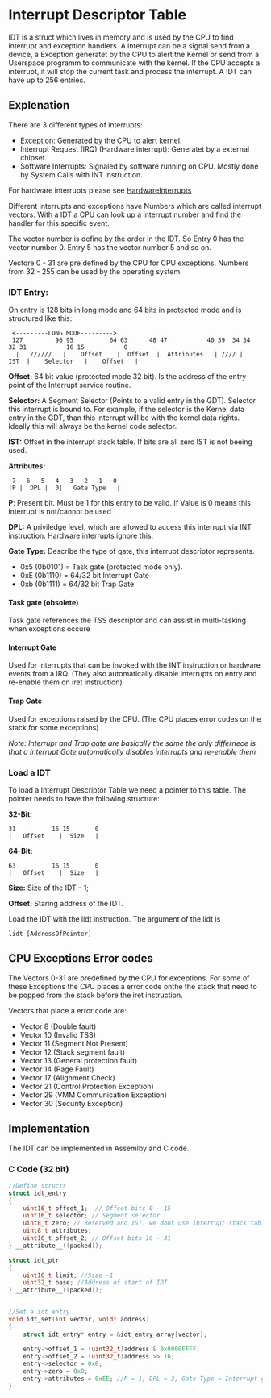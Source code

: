 # Interrupt Descriptor Table
IDT is a struct which lives in memory and is used by the CPU to find interrupt and exception handlers.
A interrupt can be a signal send from a device, a Exception generatet by the CPU to alert the Kernel or send from a Userspace programm to communicate with the kernel. If the CPU accepts a interrupt, it will stop the current task and process the interrupt. A IDT can have up to 256 entries.

## Explenation

There are 3 different types of interrupts:
- Exception: Generated by the CPU to alert kernel.
- Interrupt Request (IRQ) (Hardware interrupt): Generatet by a external chipset.
- Software Interrupts: Signaled by software running on CPU. Mostly done by System Calls with INT instruction.  

For hardware interrupts please see [HardwareInterrupts](HardwareInterrupts.md)

Different interrupts and exceptions have Numbers which are called interrupt vectors. With a IDT a CPU can look up a interrupt number and find the handler for this specific event.

The vector number is define by the order in the IDT. So Entry 0 has the vector number 0. Entry 5 has the vector number 5 and so on.

Vectore 0 - 31 are pre defined by the CPU for CPU exceptions. 
Numbers from 32 - 255 can be used by the operating system.

### IDT Entry:
On entry is 128 bits in long mode and 64 bits in protected mode and is structured like this:
```
 <---------LONG MODE---------> 
 127         96 95          64 63      48 47           40 39  34 34    32 31           16 15           0
  |   //////   |    Offset    |  Offset  |  Attributes   | //// |   IST  |    Selector   |    Offset   |
```

**Offset:** 64 bit value (protected mode 32 bit). Is the address of the entry point of the Interrupt service routine.

**Selector:** A Segment Selector (Points to a valid entry in the GDT). Selector this interrupt is bound to. For example, if the selector is the Kernel data entry in the GDT, than this interrupt will be with the kernel data rights. Ideally this will always be the kernel code selector.

**IST:** Offset in the interrupt stack table. If bits are all zero IST is not beeing used.

**Attributes:** 

```
 7   6   5   4   3   2   1   0
|P |  DPL |  0|   Gate Type   |
```

**P**: Present bit. Must be 1 for this entry to be valid. If Value is 0 means this interrupt is not/cannot be used

**DPL:** A priviledge level, which are allowed to access this interrupt via INT instruction. Hardware interrupts ignore this.

**Gate Type:** Describe the type of gate, this interrupt descriptor represents.
- 0x5 (0b0101) = Task gate (protected mode only).
- 0xE (0b1110) = 64/32 bit Interrupt Gate
- 0xb (0b1111) = 64/32 bit Trap Gate

#### Task gate (obsolete)
Task gate references the TSS descriptor and can assist in multi-tasking when exceptions occure

#### Interrupt Gate
Used for interrupts that can be invoked with the INT instruction or hardware events from a IRQ.
(They also automatically disable interrupts on entry and re-enable them on iret instruction)

#### Trap Gate
Used for exceptions raised by the CPU. (The CPU places error codes on the stack for some exceptions)

*Note: Interrupt and Trap gate are basically the same the only differnece is that a Interrupt Gate automatically disables interrupts and re-enable them*

### Load a IDT
To load a Interrupt Descriptor Table we need a pointer to this table.
The pointer needs to have the following structure:

**32-Bit:**
```
31          16 15       0
|   Offset    |  Size   |
```

**64-Bit:**
```
63          16 15       0
|   Offset    |  Size   |
```

**Size:** Size of the IDT - 1;

**Offset:** Staring address of the IDT.

Load the IDT with the lidt instruction. The argument of the lidt is 
``` assembly
lidt [AddressOfPointer]
```

## CPU Exceptions Error codes
The Vectors 0-31 are predefined by the CPU for exceptions. For some of these Exceptions the CPU places a error code onthe the stack that need to be popped from the stack before the iret instruction.

Vectors that place a error code are:
- Vector 8 (Double fault)
- Vector 10 (Invalid TSS)
- Vector 11 (Segment Not Present)
- Vector 12 (Stack segment fault)
- Vector 13 (General protection fault)
- Vector 14 (Page Fault)
- Vector 17 (Alignment Check)
- Vector 21 (Control Protection Exception)
- Vector 29 (VMM Communication Exception)
- Vector 30 (Security Exception)

## Implementation

The IDT can be implemented in Assemlby and C code.

### C Code (32 bit)
``` c
//Define structs
struct idt_entry
{
    uint16_t offset_1;  // Offset bits 0 - 15
    uint16_t selector; // Segment selector
    uint8_t zero; // Reserved and IST. we dont use interrupt stack table, so always zero
    uint8_t attributes;
    uint16_t offset_2; // Offset bits 16 - 31
} __attribute__((packed));

struct idt_ptr
{
    uint16_t limit; //Size -1 
    uint32_t base; //Address of start of IDT
} __attribute__((packed));


//Set a idt entry
void idt_set(int vector, void* address)
{
    struct idt_entry* entry = &idt_entry_array[vector];

    entry->offset_1 = (uint32_t)address & 0x0000FFFF;
    entry->offset_2 = (uint32_t)address >> 16; 
    entry->selector = 0x8;
    entry->zero = 0x0;
    entry->attributes = 0xEE; //P = 1, DPL = 3, Gate Type = Interrupt gate
}
```